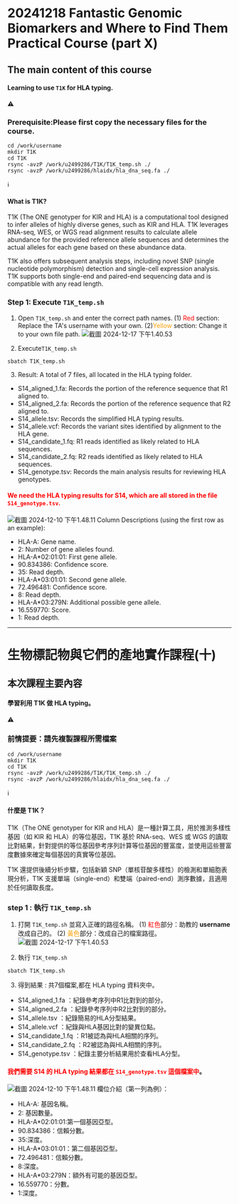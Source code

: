 # 20241218 Fantastic Genomic Biomarkers and Where to Find Them Practical Course (part X)
## The main content of this course

#### Learning to use `T1K` for HLA typing.

:warning:
### Prerequisite:Please first copy the necessary files for the course.
```markdown=
cd /work/username
mkdir T1K
cd T1K
rsync -avzP /work/u2499286/T1K/T1K_temp.sh ./
rsync -avzP /work/u2499286/hlaidx/hla_dna_seq.fa ./
```



ℹ️
#### What is T1K?
T1K (The ONE genotyper for KIR and HLA) is a computational tool designed to infer alleles of highly diverse genes, such as KIR and HLA. T1K leverages RNA-seq, WES, or WGS read alignment results to calculate allele abundance for the provided reference allele sequences and determines the actual alleles for each gene based on these abundance data.

T1K also offers subsequent analysis steps, including novel SNP (single nucleotide polymorphism) detection and single-cell expression analysis. T1K supports both single-end and paired-end sequencing data and is compatible with any read length.



### Step 1: Execute `T1K_temp.sh`
1. Open `T1K_temp.sh` and enter the correct path names.
    (1) <font color="#f00">Red</font> section: Replace the TA's username with your own.
    (2)<font color="#F7A004">Yellow</font>  section: Change it to your own file path.
    ![截圖 2024-12-17 下午1.40.53](https://hackmd.io/_uploads/H1bz190NJx.png)

       
2. Execute`T1K_temp.sh`
```
sbatch T1K_temp.sh
```
3. Result: A total of 7 files, all located in the HLA typing folder.
- S14_aligned_1.fa: Records the portion of the reference sequence that R1 aligned to.
- S14_aligned_2.fa: Records the portion of the reference sequence that R2 aligned to.
- S14_allele.tsv: Records the simplified HLA typing results.
- S14_allele.vcf: Records the variant sites identified by alignment to the HLA gene.
- S14_candidate_1.fq: R1 reads identified as likely related to HLA sequences.
- S14_candidate_2.fq: R2 reads identified as likely related to HLA sequences.
- S14_genotype.tsv: Records the main analysis results for reviewing HLA genotypes.
####  <font color="#f00">We need the HLA typing results for S14, which are all stored in the file `S14_genotype.tsv`.</font>
![截圖 2024-12-10 下午1.48.11](https://hackmd.io/_uploads/B1GNI8HEJe.png)
Column Descriptions (using the first row as an example):

- HLA-A: Gene name.
- 2: Number of gene alleles found.
- HLA-A*02:01:01: First gene allele.
- 90.834386: Confidence score.
- 35: Read depth.
- HLA-A*03:01:01: Second gene allele.
- 72.496481: Confidence score.
- 8: Read depth.
- HLA-A*03:279N: Additional possible gene allele.
- 16.559770: Score.
- 1: Read depth.






 ------------------
# 生物標記物與它們的產地實作課程(十)
## 本次課程主要內容
    
#### 學習利用 T1K 做 HLA typing。


:warning:
### 前情提要：請先複製課程所需檔案
```markdown=
cd /work/username
mkdir T1K
cd T1K
rsync -avzP /work/u2499286/T1K/T1K_temp.sh ./
rsync -avzP /work/u2499286/hlaidx/hla_dna_seq.fa ./
```


ℹ️
#### 什麼是 T1K？
T1K（The ONE genotyper for KIR and HLA）是一種計算工具，用於推測多樣性基因（如 KIR 和 HLA）的等位基因，T1K 基於 RNA-seq、WES 或 WGS 的讀取比對結果，針對提供的等位基因參考序列計算等位基因的豐富度，並使用這些豐富度數據來確定每個基因的真實等位基因。

T1K 還提供後續分析步驟，包括新穎 SNP（單核苷酸多樣性）的檢測和單細胞表現分析，T1K 支援單端（single-end）和雙端（paired-end）測序數據，且適用於任何讀取長度。


### step 1 : 執行 `T1K_temp.sh`

1. 打開 `T1K_temp.sh` 並寫入正確的路徑名稱。
    (1) <font color="#f00">紅色</font>部分：助教的 **username** 改成自己的。
    (2) <font color="#F7A004">黃色</font>部分：改成自己的檔案路徑。
![截圖 2024-12-17 下午1.40.53](https://hackmd.io/_uploads/HJm-1c0EJe.png)



    
2. 執行 `T1K_temp.sh`
```
sbatch T1K_temp.sh
```
3. 得到結果 : 共7個檔案,都在 HLA typing 資料夾中。
- S14_aligned_1.fa ：紀錄參考序列中R1比對到的部分。
- S14_aligned_2.fa ：紀錄參考序列中R2比對到的部分。
- S14_allele.tsv ：紀錄簡易的HLA分型結果。
- S14_allele.vcf ：紀錄與HLA基因比對的變異位點。
- S14_candidate_1.fq ：R1被認為與HLA相關的序列。
- S14_candidate_2.fq ：R2被認為與HLA相關的序列。
- S14_genotype.tsv ：紀錄主要分析結果用於查看HLA分型。

#### <font color="#f00">我們需要 S14 的 HLA typing 結果都在 `S14_genotype.tsv` 這個檔案中</font>。
![截圖 2024-12-10 下午1.48.11](https://hackmd.io/_uploads/B1GNI8HEJe.png)
欄位介紹（第一列為例）：

- HLA-A: 基因名稱。
- 2: 基因數量。
- HLA-A*02:01:01:第一個基因亞型。
- 90.834386：信賴分數。
- 35:深度。
- HLA-A*03:01:01：第二個基因亞型。
- 72.496481：信賴分數。
- 8:深度。
- HLA-A*03:279N：額外有可能的基因亞型。
- 16.559770：分數。
- 1:深度。
